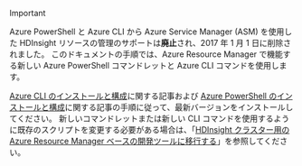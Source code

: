 > [!IMPORTANT]
> Azure PowerShell と Azure CLI から Azure Service Manager (ASM) を使用した HDInsight リソースの管理のサポートは**廃止**され、2017 年 1 月 1 日に削除されました。 このドキュメントの手順では、Azure Resource Manager で機能する新しい Azure PowerShell コマンドレットと Azure CLI コマンドを使用します。
> 
> [Azure CLI のインストールと構成](../articles/cli-install-nodejs.md)に関する記事および [Azure PowerShell のインストールと構成](/powershell/azureps-cmdlets-docs)に関する記事の手順に従って、最新バージョンをインストールしてください。 新しいコマンドレットまたは新しい CLI コマンドを使用するように既存のスクリプトを変更する必要がある場合は、「[HDInsight クラスター用の Azure Resource Manager ベースの開発ツールに移行する](../articles/hdinsight/hdinsight-hadoop-development-using-azure-resource-manager.md)」を参照してください。
> 
> 


